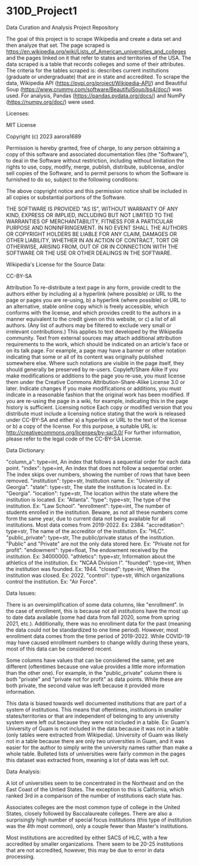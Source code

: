 # 310D_Project1
Data Curation and Analysis Project Repository

The goal of this project is to scrape Wikipedia and create a data set and then analyze that set. The page scraped is https://en.wikipedia.org/wiki/Lists_of_American_universities_and_colleges and the pages linked on it that refer to states and territories of the USA. The data scraped is a table that records colleges and some of their attributes. The criteria for the tables scraped is: describes current institutions (graduate or undergraduate) that are in state and accredited. To scrape the data, Wikipedia API (https://pypi.org/project/Wikipedia-API/) and Beautiful Soup (https://www.crummy.com/software/BeautifulSoup/bs4/doc/) was used. For analysis, Pandas (https://pandas.pydata.org/docs/) and NumPy (https://numpy.org/doc/) were used.


Licenses:

MIT License

Copyright (c) 2023 aarora1689

Permission is hereby granted, free of charge, to any person obtaining a copy
of this software and associated documentation files (the "Software"), to deal
in the Software without restriction, including without limitation the rights
to use, copy, modify, merge, publish, distribute, sublicense, and/or sell
copies of the Software, and to permit persons to whom the Software is
furnished to do so, subject to the following conditions:

The above copyright notice and this permission notice shall be included in all
copies or substantial portions of the Software.

THE SOFTWARE IS PROVIDED "AS IS", WITHOUT WARRANTY OF ANY KIND, EXPRESS OR
IMPLIED, INCLUDING BUT NOT LIMITED TO THE WARRANTIES OF MERCHANTABILITY,
FITNESS FOR A PARTICULAR PURPOSE AND NONINFRINGEMENT. IN NO EVENT SHALL THE
AUTHORS OR COPYRIGHT HOLDERS BE LIABLE FOR ANY CLAIM, DAMAGES OR OTHER
LIABILITY, WHETHER IN AN ACTION OF CONTRACT, TORT OR OTHERWISE, ARISING FROM,
OUT OF OR IN CONNECTION WITH THE SOFTWARE OR THE USE OR OTHER DEALINGS IN THE
SOFTWARE.

Wikipedia's License for the Source Data:

CC-BY-SA

Attribution
To re-distribute a text page in any form, provide credit to the authors either by including a) a hyperlink (where possible) or URL to the page or pages you are re-using, b) a hyperlink (where possible) or URL to an alternative, stable online copy which is freely accessible, which conforms with the license, and which provides credit to the authors in a manner equivalent to the credit given on this website, or c) a list of all authors. (Any list of authors may be filtered to exclude very small or irrelevant contributions.) This applies to text developed by the Wikipedia community. Text from external sources may attach additional attribution requirements to the work, which should be indicated on an article's face or on its talk page. For example, a page may have a banner or other notation indicating that some or all of its content was originally published somewhere else. Where such notations are visible in the page itself, they should generally be preserved by re-users.
Copyleft/Share Alike
If you make modifications or additions to the page you re-use, you must license them under the Creative Commons Attribution-Share-Alike License 3.0 or later.
Indicate changes
If you make modifications or additions, you must indicate in a reasonable fashion that the original work has been modified. If you are re-using the page in a wiki, for example, indicating this in the page history is sufficient.
Licensing notice
Each copy or modified version that you distribute must include a licensing notice stating that the work is released under CC-BY-SA and either a) a hyperlink or URL to the text of the license or b) a copy of the license. For this purpose, a suitable URL is: http://creativecommons.org/licenses/by-sa/3.0/
For further information, please refer to the legal code of the CC-BY-SA License.


Data Dictionary:

"column_a": type=int, An index that follows a sequential order for each data point.
"index": type=int, An index that does not follow a sequential order. The index skips over numbers, showing the number of rows that have been removed.
"institution": type=str, Institution name. Ex: "University of Georgia".
"state": type=str, The state the institution is located in. Ex: "Georgia".
"location": type=str, The location within the state where the institution is located. Ex: "Atlanta".
"type": type=str, The type of the institution. Ex: "Law School".
"enrollment": type=int, The number of students enrolled in the institution. Beware, as not all these numbers come form the same year, due to current data not being available for all institutions. Most data comes from 2019-2022. Ex: 2384.
"accreditation": type=str, The name of the accreditor of the institution. Ex: "HLC".
"public_private": type=str, The public/private status of the institution. "Public" and "Private" are not the only data stored here. Ex: "Private not for profit".
"endowment": type=float, The endowment received by the institution. Ex: 34000000.
"athletics": type=str, Information about the athletics of the institution. Ex: "NCAA Division I".
"founded": type=int, When the institution was founded. Ex: 1944.
"closed": type=int, When the institution was closed. Ex: 2022.
"control": type=str, Which organizations control the institution. Ex: "Air Force".


Data Issues:

There is an oversimplification of some data columns, like "enrollment". In the case of enrollment, this is because not all institutions have the most up to date data available (some had data from fall 2020, some from spring 2021, etc.). Additionally, there was no enrollment data for the past (meaning the data could not be standardized to one time period). However, most enrollment data comes from the time period of 2019-2022. While COVID-19 may have caused enrollment numbers to change wildly during these years, most of this data can be considered recent.

Some columns have values that can be considered the same, yet are different (oftentimes because one value provides a little more information than the other one). For example, in the "public_private" column there is both "private" and "private not for profit" as data points. While these are both private, the second value was left because it provided more information.

This data is biased towards well documented institutions that are part of a system of institutions. This means that oftentimes, institutions in smaller states/territories or that are independent of belonging to any university system were left out because they were not included in a table. Ex: Guam's University of Guam is not included in the data because it was not in a table (only tables were extracted from Wikipedia). University of Guam was likely not in a table because there are only two universities in Guam, and it was easier for the author to simply write the university names rather than make a whole table. Bulleted lists of universities were fairly common in the pages this dataset was extracted from, meaning a lot of data was left out.


Data Analysis:

A lot of universities seem to be concentrated in the Northeast and on the East Coast of the Untied States. The exception to this is California, which ranked 3rd in a comparison of the number of institutions each state has.

Associates colleges are the most common type of college in the United States, closely followed by Baccalaureate colleges. There are also a surprisingly high number of special focus institutions (this type of institution was the 4th most common), only a couple fewer than Master's institutions.

Most institutions are accredited by either SACS of HLC, with a few accredited by smaller organizations. There seem to be 20-25 institutions that are not accredited, however, this may be due to error in data processing.
